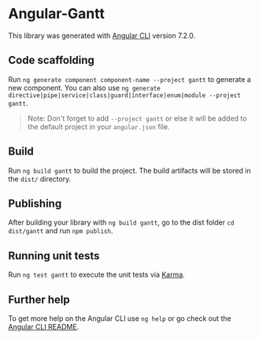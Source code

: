 # Angular-Gantt

This library was generated with [Angular CLI](https://github.com/angular/angular-cli) version 7.2.0.

## Code scaffolding

Run `ng generate component component-name --project gantt` to generate a new component. You can also use `ng generate directive|pipe|service|class|guard|interface|enum|module --project gantt`.
> Note: Don't forget to add `--project gantt` or else it will be added to the default project in your `angular.json` file. 

## Build

Run `ng build gantt` to build the project. The build artifacts will be stored in the `dist/` directory.

## Publishing

After building your library with `ng build gantt`, go to the dist folder `cd dist/gantt` and run `npm publish`.

## Running unit tests

Run `ng test gantt` to execute the unit tests via [Karma](https://karma-runner.github.io).

## Further help

To get more help on the Angular CLI use `ng help` or go check out the [Angular CLI README](https://github.com/angular/angular-cli/blob/master/README.md).
